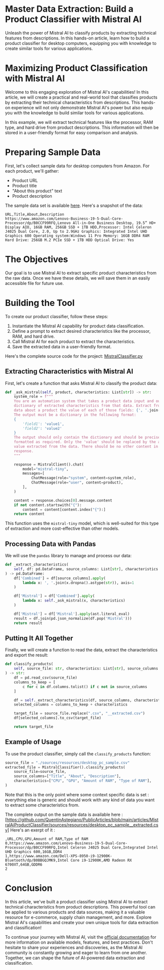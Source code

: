 # Master Data Extraction: Build a Product Classifier with Mistral AI

Unleash the power of Mistral AI to classify products by extracting technical features from descriptions. In this hands-on article, learn how to build a product classifier for desktop computers, equipping you with knowledge to create similar tools for various applications. 

# Maximizing Product Classification with Mistral AI

Welcome to this engaging exploration of Mistral AI's capabilities! In this article, we will create a practical and real-world tool that classifies products by extracting their technical characteristics from descriptions. This hands-on experience will not only demonstrate Mistral AI's power but also equip you with the knowledge to build similar tools for various applications.

In this example, we will extract technical features like the processor, RAM type, and hard drive from product descriptions. This information will then be stored in a user-friendly format for easy comparison and analysis.

# Preparing Sample Data

First, let's collect sample data for desktop computers from Amazon. For each product, we'll gather:

* Product URL
* Product title
* "About this product" text
* Product description

The sample data set is available [here](https://github.com/QuentinAstegiano/PublicArticles/blob/main/articles/MistralAiProductClassifier/sources/resources/desktop_pc_sample.csv). Here's a snapshot of the data:

```csv
URL,Title,About,Description
https://www.amazon.com/Lenovo-Business-19-5-Dual-Core-Processor/dp/B0CCF99RFQ,Lenovo All-in-One Business Desktop, 19.5” HD+ Display AIO, 16GB RAM, 256GB SSD + 1TB HDD,Processor: Intel Celeron J4025 Dual Core, 2.0, Up to 2.9GHz Graphics: Integrated Intel UHD Graphics 600 Operating system:Windows 11 Pro Memory: 16GB DDR4 RAM Hard Drive: 256GB M.2 PCIe SSD + 1TB HDD Optical Drive: Yes
```

# The Objectives

Our goal is to use Mistral AI to extract specific product characteristics from the raw data. Once we have these details, we will save them in an easily accessible file for future use.

# Building the Tool

To create our product classifier, follow these steps:

1. Instantiate the Mistral AI capability for product data classification.
2. Define a prompt to extract desired characteristics like the processor, RAM, and hard drive.
3. Call Mistral AI for each product to extract the characteristics.
4. Save the extracted data in a user-friendly format.

Here's the complete source code for the project: [MistralClassifier.py](https://github.com/QuentinAstegiano/PublicArticles/blob/main/articles/MistralAiProductClassifier/sources/main/MistralClassifier.py)

## Extracting Characteristics with Mistral AI

First, let's create a function that asks Mistral AI to classify the product data:

```python
def _ask_mistral(self, product, characteristics: List[str]) -> str:
    system_role = f"""
    You are an automation system that takes a product data input and outputs a
    dictionary of extracted characteristics from that data. Extract from this
    data about a product the value of each of those fields: {', '.join(characteristics)}
    The output must be a dictionary in the following format:
    {
        'field1': 'value1',
        'field2': 'value2'
    }
    The output should only contain the dictionary and should be precisely
    formatted as required. Only the 'value' should be replaced by the actual
    value extracted from the data. There should be no other content in the
    response.
    """

    response = MistralClient().chat(
        model="mistral-tiny",
        messages=[
            ChatMessage(role="system", content=system_role),
            ChatMessage(role="user", content=product),
        ],
    )

    content = response.choices[0].message.content
    if not content.startswith("{"):
        content = content[content.index("{"):]
    return content
```

This function uses the `mistral-tiny` model, which is well-suited for this type of extraction and more cost-effective than other models.

## Processing Data with Pandas

We will use the `pandas` library to manage and process our data:

```python
def _extract_characteristics(
    self, df: pd.DataFrame, source_columns: List[str], characteristics: List[str]
) -> pd.DataFrame:
    df['Combined'] = df[source_columns].apply(
        lambda x: ', '.join(x.dropna().astype(str)), axis=1
    )

    df['Mistral'] = df['Combined'].apply(
        lambda x: self._ask_mistral(x, characteristics)
    )

    df['Mistral'] = df['Mistral'].apply(ast.literal_eval)
    result = df.join(pd.json_normalize(df.pop('Mistral')))
    return result
```

## Putting It All Together

Finally, we will create a function to read the data, extract the characteristics and export the result:

```python
def classify_products(
    self, source_file: str, characteristics: List[str], source_columns: List[str]
) -> str:
    df = pd.read_csv(source_file)
    columns_to_keep = [
        c for c in df.columns.tolist() if c not in source_columns
    ]

    df = self._extract_characteristics(df, source_columns, characteristics)
    selected_columns = columns_to_keep + characteristics

    target_file = source_file.replace(".csv", "__extracted.csv")
    df[selected_columns].to_csv(target_file)

    return target_file
```

## Example of Usage

To use the product classifier, simply call the `classify_products` function:

```python
source_file = "./sources/resources/desktop_pc_sample.csv"
extracted_file = MistralClassifier().classify_products(
    source_file=source_file,
    source_columns=["Title", "About", "Description"],
    characteristics=["CPU", "GPU", "Amount of RAM", "Type of RAM"],
)
```

Note that this is the only point where some context specific data is set : everything else is generic and should work with any kind of data you want to extract some characteristics from.

The complete output on the sample data is available here : [https://github.com/QuentinAstegiano/PublicArticles/blob/main/articles/MistralAiProductClassifier/sources/resources/desktop_pc_sample__extracted.csv]
Here's an exerpt of it : 
```csv
,URL,CPU,GPU,Amount of RAM,Type of RAM
0,https://www.amazon.com/Lenovo-Business-19-5-Dual-Core-Processor/dp/B0CCF99RFQ,Intel Celeron J4025 Dual Core,Integrated Intel UHD Graphics 600,16GB,DDR4
1,https://www.amazon.com/Dell-XPS-8950-i9-12900K-Bluetooth/dp/B0BBGQJMK9,Intel Core i9-12900K,AMD Radeon RX 6700XT,64GB,GDDR6
2
```

# Conclusion

In this article, we've built a product classifier using Mistral AI to extract technical characteristics from product descriptions. This powerful tool can be applied to various products and data sources, making it a valuable resource for e-commerce, supply chain management, and more. Explore Mistral AI's capabilities and create your own unique tools for data extraction and classification!

To continue your journey with Mistral AI, visit the [official documentation](https://docs.mistral.ai/) for more information on available models, features, and best practices. Don't hesitate to share your experiences and discoveries, as the Mistral AI community is constantly growing and eager to learn from one another. Together, we can shape the future of AI-powered data extraction and classification.
